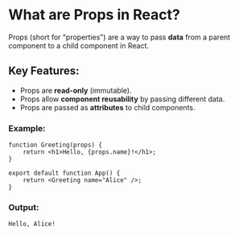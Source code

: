 # What are Props in React?
Props (short for "properties") are a way to pass **data** from a parent component to a child component in React.

## Key Features:
- Props are **read-only** (immutable).
- Props allow **component reusability** by passing different data.
- Props are passed as **attributes** to child components.

### Example:
```tsx
function Greeting(props) {
    return <h1>Hello, {props.name}!</h1>;
}

export default function App() {
    return <Greeting name="Alice" />;
}
```

### Output:
```
Hello, Alice!
```

